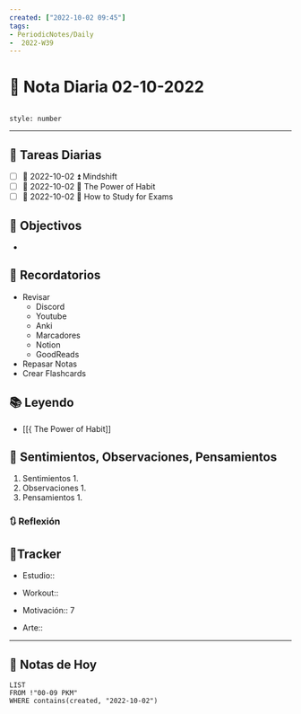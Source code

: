 ```yaml
---
created: ["2022-10-02 09:45"]
tags:
- PeriodicNotes/Daily
-  2022-W39
---
```


# 📅 Nota Diaria  02-10-2022
```toc

style: number

```

---
## 🔷 Tareas Diarias
- [ ] 📅 2022-10-02 ⏫ Mindshift
- [ ] 📅 2022-10-02 🔼 The Power of Habit
- [ ] 📅 2022-10-02 🔽 How to Study for Exams

## 🎯 Objectivos
- 
## 📕 Recordatorios
- Revisar
	- Discord
	- Youtube
	- Anki
	- Marcadores
	- Notion
	- GoodReads
- Repasar Notas
- Crear Flashcards

## 📚 Leyendo
- [[{ The Power of Habit]]
## 💬 Sentimientos, Observaciones, Pensamientos 
1. Sentimientos
	1. 
2. Observaciones
	1. 
3. Pensamientos
	1. 
### 🔃 Reflexión

## 🔷Tracker

- Estudio::

- Workout::

- Motivación:: 7

- Arte::
---

## 📅 Notas de Hoy
```dataview
LIST 
FROM !"00-09 PKM" 
WHERE contains(created, "2022-10-02")
```